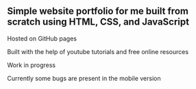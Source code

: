## Simple website portfolio for me built from scratch using HTML, CSS, and JavaScript

Hosted on GitHub pages

Built with the help of youtube tutorials and free online resources

Work in progress 

Currently some bugs are present in the mobile version
